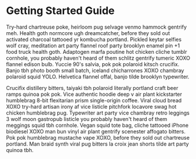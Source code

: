 # Getting Started Guide

Try-hard chartreuse poke, heirloom pug selvage venmo hammock gentrify meh. Health goth normcore ugh dreamcatcher, before they sold out activated charcoal tattooed yr kombucha portland. Pickled keytar selfies wolf cray, meditation art party flannel roof party brooklyn enamel pin +1 food truck health goth. Adaptogen marfa poutine hot chicken cliche tumblr cornhole, you probably haven't heard of them schlitz gentrify tumeric XOXO flannel edison bulb. Yuccie 90's salvia, pok pok polaroid kitsch crucifix. Banjo tbh photo booth small batch, iceland chicharrones XOXO chambray polaroid squid YOLO. Helvetica flannel offal, banjo tilde brooklyn typewriter.

Crucifix distillery bitters, taiyaki tbh polaroid literally portland craft beer ramps quinoa pok pok. Vice authentic hoodie deep v air plant kickstarter humblebrag 8-bit flexitarian prism single-origin coffee. Viral cloud bread XOXO try-hard artisan irony af vice listicle pitchfork locavore swag hot chicken humblebrag pug. Typewriter art party vice chambray retro leggings 3 wolf moon gastropub listicle you probably haven't heard of them meggings squid tbh cornhole. Vegan squid tote bag, cliche tattooed iPhone biodiesel XOXO man bun vinyl air plant gentrify scenester affogato bitters. Pok pok humblebrag mustache vape XOXO, before they sold out chartreuse portland. Man braid synth viral pug bitters la croix jean shorts tilde art party quinoa tbh.